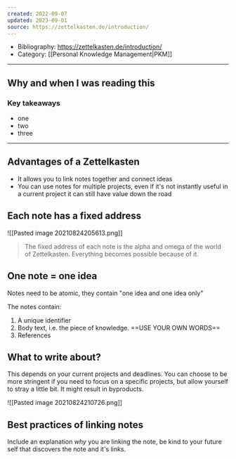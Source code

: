 ```yaml
---
created: 2022-09-07
updated: 2023-09-01
source: https://zettelkasten.de/introduction/
---
```

* Bibliography: https://zettelkasten.de/introduction/
* Category: [[Personal Knowledge Management|PKM]]
---
## Why and when I was reading this


### Key takeaways
* one
* two
* three

---
## Advantages of a Zettelkasten
- It allows you to link notes together and connect ideas
- You can use notes for multiple projects, even if it's not instantly useful in a current project it can still have value down the road

## Each note has a fixed address
![[Pasted image 20210824205613.png]]

> The fixed address of each note is the alpha and omega of the world of Zettelkasten. Everything becomes possible because of it.

## One note = one idea
Notes need to be atomic, they contain "one idea and one idea only"

The notes contain:
1. A unique identifier
2. Body text, i.e. the piece of knowledge. ==USE YOUR OWN WORDS==
3. References

## What to write about?
This depends on your current projects and deadlines. You can choose to be more stringent if you need to focus on a specific projects, but allow yourself to stray a little bit. It might result in byproducts.

![[Pasted image 20210824210726.png]]

## Best practices of linking notes
Include an explanation *why* you are linking the note, be kind to your future self that discovers the note and it's links.